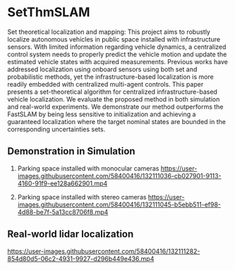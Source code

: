 # SetThmSLAM
Set theoretical localization and mapping: This project aims to robustly localize autonomous vehicles in public space installed with infrastructure sensors. With limited information regarding vehicle dynamics, a centralized control system needs to properly predict the vehicle motion and update the estimated vehicle states with acquired measurements. Previous works have addressed localization using onboard sensors using both set and probabilistic methods, yet the infrastructure-based localization is more readily embedded with centralized multi-agent controls. This paper presents a set-theoretical algorithm for centralized infrastructure-based vehicle localization. We evaluate the proposed method in both simulation and real-world experiments. We demonstrate our method outperforms the FastSLAM by being less sensitive to initialization and achieving a guaranteed localization where the target nominal states are bounded in the corresponding uncertainties sets.

## Demonstration in Simulation

1. Parking space installed with monocular cameras
https://user-images.githubusercontent.com/58400416/132111036-cb027901-9113-4160-91f9-ee128a662901.mp4

2. Parking space installed with stereo cameras
https://user-images.githubusercontent.com/58400416/132111045-b5ebb511-ef98-4d88-be7f-5a13cc8706f8.mp4

## Real-world lidar localization
https://user-images.githubusercontent.com/58400416/132111282-854d80d5-06c2-4931-9927-d296b449e436.mp4


